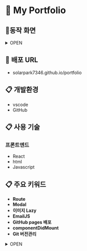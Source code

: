 # 🌟 My Portfolio 


## :office:동작 화면
<details markdown="1">
<summary>OPEN</summary>

* **Pages**
![image](https://user-images.githubusercontent.com/61046271/145110435-f54fe1fa-2a0d-40d5-9a87-82b63554b931.png)

![image](https://user-images.githubusercontent.com/61046271/145110472-8466e17d-baf3-4621-983c-f502ba46206e.png)

![image](https://user-images.githubusercontent.com/61046271/145110501-d72d6717-be06-497a-8a77-0f8fcd61095f.png)

![image](https://user-images.githubusercontent.com/61046271/145110525-87b4a5a7-7be5-465a-9445-948e2af2db42.png)

</details>

## :link: 배포 URL
* solarpark7346.github.io/portfolio

## :clipboard: 개발환경
* vscode
* GitHub

## :clipboard: 사용 기술

### 프론트엔드
* React
* html
* Javascript

## :clipboard: 주요 키워드
* **Route**
* **Modal**
* **이미지 Lazy**
* **EmailJS**
* **GitHub pages 배포**
* **componentDidMount**
* **Git 버전관리**

<details markdown="1">
<summary>OPEN</summary>
</details>